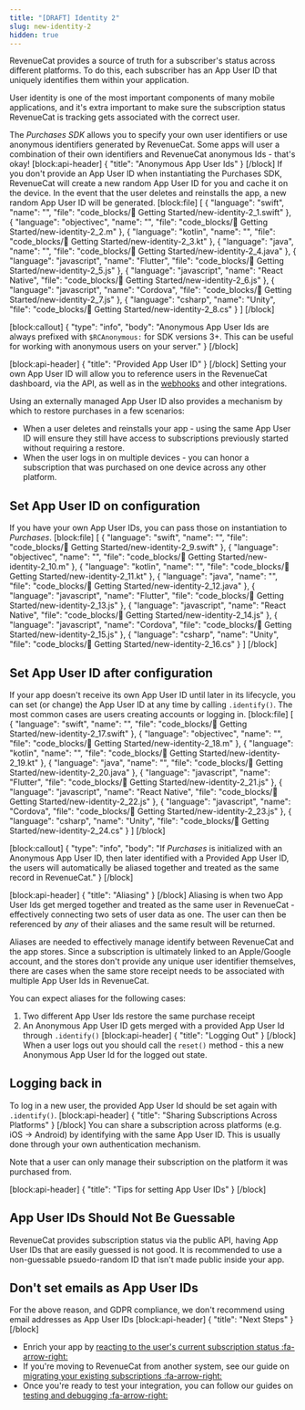 ```yaml
---
title: "[DRAFT] Identity 2"
slug: new-identity-2
hidden: true
---
```

RevenueCat provides a source of truth for a subscriber's status across different platforms. To do this, each subscriber has an App User ID that uniquely identifies them within your application. 

User identity is one of the most important components of many mobile applications, and it's extra important to make sure the subscription status RevenueCat is tracking gets associated with the correct user.

The *Purchases SDK* allows you to specify your own user identifiers or use anonymous identifiers generated by RevenueCat. Some apps will user a combination of their own identifiers and RevenueCat anonymous Ids - that's okay!
[block:api-header]
{
  "title": "Anonymous App User Ids"
}
[/block]
If you don't provide an App User ID when instantiating the Purchases SDK, RevenueCat will create a new random App User ID for you and cache it on the device. In the event that the user deletes and reinstalls the app, a new random App User ID will be generated.
[block:file]
[
  {
    "language": "swift",
    "name": "",
    "file": "code_blocks/🚀 Getting Started/new-identity-2_1.swift"
  },
  {
    "language": "objectivec",
    "name": "",
    "file": "code_blocks/🚀 Getting Started/new-identity-2_2.m"
  },
  {
    "language": "kotlin",
    "name": "",
    "file": "code_blocks/🚀 Getting Started/new-identity-2_3.kt"
  },
  {
    "language": "java",
    "name": "",
    "file": "code_blocks/🚀 Getting Started/new-identity-2_4.java"
  },
  {
    "language": "javascript",
    "name": "Flutter",
    "file": "code_blocks/🚀 Getting Started/new-identity-2_5.js"
  },
  {
    "language": "javascript",
    "name": "React Native",
    "file": "code_blocks/🚀 Getting Started/new-identity-2_6.js"
  },
  {
    "language": "javascript",
    "name": "Cordova",
    "file": "code_blocks/🚀 Getting Started/new-identity-2_7.js"
  },
  {
    "language": "csharp",
    "name": "Unity",
    "file": "code_blocks/🚀 Getting Started/new-identity-2_8.cs"
  }
]
[/block]

[block:callout]
{
  "type": "info",
  "body": "Anonymous App User Ids are always prefixed with `$RCAnonymous:` for SDK versions 3+. This can be useful for working with anonymous users on your server."
}
[/block]

[block:api-header]
{
  "title": "Provided App User ID"
}
[/block]
Setting your own App User ID will allow you to reference users in the RevenueCat dashboard, via the API, as well as in the [webhooks](doc:webhooks) and other integrations.

Using an externally managed App User ID also provides a mechanism by which to restore purchases in a few scenarios: 
* When a user deletes and reinstalls your app - using the same App User ID will ensure they still have access to subscriptions previously started without requiring a restore.
* When the user logs in on multiple devices - you can honor a subscription that was purchased on one device across any other platform.

## Set App User ID on configuration
If you have your own App User IDs, you can pass those on instantiation to *Purchases*.
[block:file]
[
  {
    "language": "swift",
    "name": "",
    "file": "code_blocks/🚀 Getting Started/new-identity-2_9.swift"
  },
  {
    "language": "objectivec",
    "name": "",
    "file": "code_blocks/🚀 Getting Started/new-identity-2_10.m"
  },
  {
    "language": "kotlin",
    "name": "",
    "file": "code_blocks/🚀 Getting Started/new-identity-2_11.kt"
  },
  {
    "language": "java",
    "name": "",
    "file": "code_blocks/🚀 Getting Started/new-identity-2_12.java"
  },
  {
    "language": "javascript",
    "name": "Flutter",
    "file": "code_blocks/🚀 Getting Started/new-identity-2_13.js"
  },
  {
    "language": "javascript",
    "name": "React Native",
    "file": "code_blocks/🚀 Getting Started/new-identity-2_14.js"
  },
  {
    "language": "javascript",
    "name": "Cordova",
    "file": "code_blocks/🚀 Getting Started/new-identity-2_15.js"
  },
  {
    "language": "csharp",
    "name": "Unity",
    "file": "code_blocks/🚀 Getting Started/new-identity-2_16.cs"
  }
]
[/block]
## Set App User ID after configuration
If your app doesn't receive its own App User ID until later in its lifecycle, you can set (or change) the App User ID at any time by calling `.identify()`. The most common cases are users creating accounts or logging in. 
[block:file]
[
  {
    "language": "swift",
    "name": "",
    "file": "code_blocks/🚀 Getting Started/new-identity-2_17.swift"
  },
  {
    "language": "objectivec",
    "name": "",
    "file": "code_blocks/🚀 Getting Started/new-identity-2_18.m"
  },
  {
    "language": "kotlin",
    "name": "",
    "file": "code_blocks/🚀 Getting Started/new-identity-2_19.kt"
  },
  {
    "language": "java",
    "name": "",
    "file": "code_blocks/🚀 Getting Started/new-identity-2_20.java"
  },
  {
    "language": "javascript",
    "name": "Flutter",
    "file": "code_blocks/🚀 Getting Started/new-identity-2_21.js"
  },
  {
    "language": "javascript",
    "name": "React Native",
    "file": "code_blocks/🚀 Getting Started/new-identity-2_22.js"
  },
  {
    "language": "javascript",
    "name": "Cordova",
    "file": "code_blocks/🚀 Getting Started/new-identity-2_23.js"
  },
  {
    "language": "csharp",
    "name": "Unity",
    "file": "code_blocks/🚀 Getting Started/new-identity-2_24.cs"
  }
]
[/block]

[block:callout]
{
  "type": "info",
  "body": "If *Purchases* is initialized with an Anonymous App User ID, then later identified with a Provided App User ID, the users will automatically be aliased together and treated as the same record in RevenueCat."
}
[/block]

[block:api-header]
{
  "title": "Aliasing"
}
[/block]
Aliasing is when two App User Ids get merged together and treated as the same user in RevenueCat - effectively connecting two sets of user data as one. The user can then be referenced by *any* of their aliases and the same result will be returned.

Aliases are needed to effectively manage identify between RevenueCat and the app stores. Since a subscription is ultimately linked to an Apple/Google account, and the stores don't provide any unique user identifier themselves, there are cases when the same store receipt needs to be associated with multiple App User Ids in RevenueCat.

You can expect aliases for the following cases:
1. Two different App User Ids restore the same purchase receipt
2. An Anonymous App User ID gets merged with a provided App User Id through `.identify()`
[block:api-header]
{
  "title": "Logging Out"
}
[/block]
When a user logs out you should call the `reset()` method - this a new Anonymous App User Id for the logged out state.

## Logging back in
To log in a new user, the provided App User Id should be set again with `.identify()`.
[block:api-header]
{
  "title": "Sharing Subscriptions Across Platforms"
}
[/block]
You can share a subscription across platforms (e.g. iOS -> Android) by identifying with the same App User ID. This is usually done through your own authentication mechanism.

Note that a user can only manage their subscription on the platform it was purchased from.

[block:api-header]
{
  "title": "Tips for setting App User IDs"
}
[/block]
## App User IDs Should Not Be Guessable

RevenueCat provides subscription status via the public API, having App User IDs that are easily guessed is not good. It is recommended to use a non-guessable psuedo-random ID that isn't made public inside your app.

## Don't set emails as App User IDs

For the above reason, and GDPR compliance, we don't recommend using email addresses as App User IDs
[block:api-header]
{
  "title": "Next Steps"
}
[/block]
* Enrich your app by [reacting to the user's current subscription status :fa-arrow-right:](doc:purchaserinfo)
* If you're moving to RevenueCat from another system, see our guide on [migrating your existing subscriptions :fa-arrow-right:](doc:migrating-existing-subscriptions)
* Once you're ready to test your integration, you can follow our guides on [testing and debugging :fa-arrow-right:](doc:debugging)